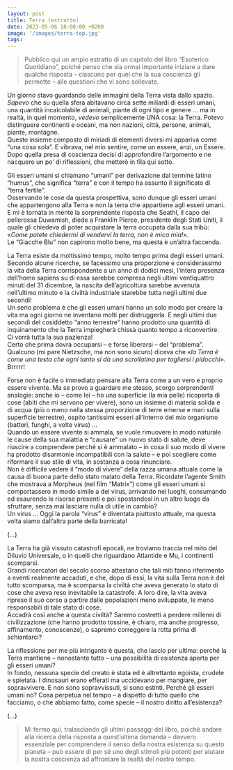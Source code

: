 ```yaml
---
layout: post
title: Terra (estratto)
date: 2023-05-06 18:00:00 +0200
image: '/images/terra-top.jpg'
tags:
---
```


> Pubblico qui un ampio estratto di un capitolo del libro “Esoterico Quotidiano”, poiché penso che sia ormai importante iniziare a dare qualche risposta – ciascuno per quel che la sua coscienza gli permette – alle questioni che vi sono sollevate.

Un giorno stavo guardando delle immagini della Terra vista dallo spazio.  <br/>
*Sapevo* che su quella sfera abitavano circa sette miliardi di esseri umani, una quantità incalcolabile di animali, piante di ogni tipo e genere ... ma in realtà, in quel momento, *vedevo* semplicemente UNA cosa: la Terra. Potevo distinguere continenti e oceani, ma non nazioni, città, persone, animali, piante, montagne. <br/>
Questo insieme composto di miriadi di elementi diversi mi appariva come “una cosa sola”. E vibrava, nel mio sentire, come un essere, anzi, un Essere. <br/>
Dopo quella presa di coscienza decisi di approfondire l’argomento e ne nacquero un po’ di riflessioni, che metterò in fila qui sotto.

Gli esseri umani si chiamano “umani” per derivazione dal termine latino “humus”, che significa “terra” e con il tempo ha assunto il significato di “terra fertile”. <br/>
Osservando le cose da questa prospettiva, sono dunque gli esseri umani che appartengono alla Terra e non la terra che appartiene agli esseri umani. E mi è tornata in mente la sorprendente risposta che Seathl, il capo dei pellerossa Duwamish, diede a Franklin Pierce, presidente degli Stati Uniti, il quale gli chiedeva di poter acquistare la terra occupata dalla sua tribù: «*Come potete chiedermi di vendervi la terra, non è mica mia!*». <br/>
Le “Giacche Blu” non capirono molto bene, ma questa è un’altra faccenda.

La Terra esiste da moltissimo tempo, molto tempo prima degli esseri umani. <br/>
Secondo alcune ricerche, se facessimo una proporzione e considerassimo la vita della Terra corrispondente a un anno di dodici mesi, l’intera presenza dell’homo sapiens su di essa sarebbe compresa negli ultimi ventiquattro minuti del 31 dicembre, la nascita dell’agricoltura sarebbe avvenuta nell’ultimo minuto e la civiltà industriale starebbe tutta negli ultimi due secondi! <br/>
Un serio problema è che gli esseri umani hanno un solo modo per creare la vita ma ogni giorno ne inventano molti per distruggerla. E negli ultimi due secondi del cosiddetto “anno terrestre” hanno prodotto una quantità di inquinamento che la Terra impiegherà chissà quanto tempo a riconvertire. Ci vorrà tutta la sua pazienza! <br/>
Certo che prima dovrà occuparsi – e forse liberarsi – del “problema”. Qualcuno (mi pare Nietzsche, ma non sono sicuro) diceva che «*la Terra è come una testa che ogni tanto si dà una scrollatina per togliersi i pidocchi*». <br/>
Brrrrr!

Forse non è facile o immediato pensare alla Terra come a un vero e proprio essere vivente. Ma se provo a guardare me stesso, scorgo sorprendenti analogie: anche io – come lei – ho una superficie (la mia pelle) ricoperta di cose (abiti che mi servono per vivere), sono un insieme di materia solida e di acqua (più o meno nella stessa proporzione di terre emerse e mari sulla superficie terrestre), ospito tantissimi esseri all’interno del mio organismo (batteri, funghi, a volte virus) ...  <br/>
Quando un essere vivente si ammala, se vuole rimuovere in modo naturale le cause della sua malattia e “causare” un nuovo stato di salute, deve riuscire a comprendere perché si è ammalato – in cosa il suo modo di vivere ha prodotto disarmonie incompatibili con la salute – e poi scegliere come riformare il suo stile di vita, in sostanza a cosa rinunciare. <br/>
Non è difficile vedere il “modo di vivere” della razza umana attuale come la causa di buona parte dello stato malato della Terra. Ricordate l’agente Smith che mostrava a Morpheus (nel film “Matrix”) come gli esseri umani si comportassero in modo simile a dei virus, arrivando nei luoghi, consumando ed esaurendo le risorse presenti e poi spostandosi in un altro luogo da sfruttare, senza mai lasciare nulla di utile in cambio? <br/>
Un virus ... Oggi la parola “virus” è diventata piuttosto attuale, ma questa volta siamo dall’altra parte della barricata!

(...)

La Terra ha già vissuto catastrofi epocali, ne troviamo traccia nel mito del Diluvio Universale, o in quelli che riguardano Atlantide e Mu, i continenti scomparsi. <br/>
Grandi ricercatori del secolo scorso attestano che tali miti fanno riferimento a eventi realmente accaduti, e che, dopo di essi, la vita sulla Terra non è del tutto scomparsa, ma è scomparsa la civiltà che aveva generato lo stato di cose che aveva reso inevitabile la catastrofe. A loro dire, la vita aveva ripreso il suo corso a partire dalle popolazioni meno sviluppate, le meno responsabili di tale stato di cose.  <br/>
Accadrà così anche a questa civiltà? Saremo costretti a perdere millenni di civilizzazione (che hanno prodotto tossine, è chiaro, ma anche progresso, affinamento, conoscenze), o sapremo correggere la rotta prima di schiantarci?

La riflessione per me più intrigante è questa, che lascio per ultima: perché la Terra mantiene – nonostante tutto – una possibilità di esistenza aperta per gli esseri umani?  <br/>
In fondo, nessuna specie del creato è stata ed è altrettanto egoista, crudele e spietata. I dinosauri erano efferati ma uccidevano per mangiare, per sopravvivere. E non sono sopravvissuti, si sono estinti. Perché gli esseri umani no? Cosa perpetua nel tempo – a dispetto di tutto quello che facciamo, o che abbiamo fatto, come specie – il nostro diritto all’esistenza?

(...)

> Mi fermo qui, tralasciando gli ultimi passaggi del libro, poiché andare alla ricerca della risposta a quest’ultima domanda – davvero essenziale per comprendere il senso della nostra esistenza su questo pianeta – può essere di per sé uno degli stimoli più potenti per aiutare la nostra coscienza ad affrontare la realtà del nostro tempo.
